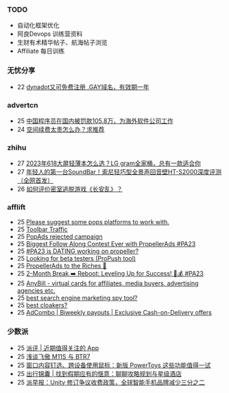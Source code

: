 ### TODO
-  自动化框架优化
-  阿良Devops 训练营资料
-  生财有术精华帖子、航海帖子浏览
-  Affiliate 每日训练

### 无忧分享
<!-- ruyo:START -->
-  22 [dynadot又可免费注册 .GAY域名，有效期一年](https://51.ruyo.net/18483.html)<!-- ruyo:END -->

### advertcn
<!-- advertcn:START -->
-  25 [中国程序员在国内被罚款105.8万，为海外软件公司工作](https://www.advertcn.com/forum.php?mod=viewthread&tid=112254)
-  24 [空间续费太贵怎么办？求推荐](https://www.advertcn.com/forum.php?mod=viewthread&tid=112250)<!-- advertcn:END -->

### zhihu
<!-- zhihu:START -->
-  27 [2023年618大屏轻薄本怎么选？LG gram全家桶，总有一款适合你](http://zhuanlan.zhihu.com/p/632641888?utm_campaign=rss&utm_medium=rss&utm_source=rss&utm_content=title)
-  27 [年轻人的第一台SoundBar！索尼轻巧型全景声回音壁HT-S2000深度评测（全网首发）](http://zhuanlan.zhihu.com/p/630990296?utm_campaign=rss&utm_medium=rss&utm_source=rss&utm_content=title)
-  26 [如何评价密室逃脱游戏《长安乱》？](http://www.zhihu.com/question/563950552/answer/3045961312?utm_campaign=rss&utm_medium=rss&utm_source=rss&utm_content=title)<!-- zhihu:END -->

### afflift
<!-- afflift:START -->
-  25 [Please suggest some pops platforms to work with.](https://afflift.com/f/threads/please-suggest-some-pops-platforms-to-work-with.10064/)
-  25 [Toolbar Traffic](https://afflift.com/f/threads/toolbar-traffic.11416/)
-  25 [PopAds rejected campaign](https://afflift.com/f/threads/popads-rejected-campaign.4736/)
-  25 [Biggest Follow Along Contest Ever with PropellerAds #PA23](https://afflift.com/f/threads/biggest-follow-along-contest-ever-with-propellerads-pa23.11543/)
-  25 [#PA23 is DATING working on propeller?](https://afflift.com/f/threads/pa23-is-dating-working-on-propeller.11678/)
-  25 [Looking for beta testers &lpar;ProPush tool&rpar;](https://afflift.com/f/threads/looking-for-beta-testers-propush-tool.11522/)
-  25 [PropellerAds to the Riches 🤑](https://afflift.com/f/threads/propellerads-to-the-riches-%F0%9F%A4%91.11567/)
-  25 [2-Month Break ➡️ Reboot: Leveling Up for Success! 💼💰 #PA23](https://afflift.com/f/threads/2-month-break-%E2%9E%A1%EF%B8%8F-reboot-leveling-up-for-success-%F0%9F%92%BC%F0%9F%92%B0-pa23.11560/)
-  25 [AnyBill - virtual cards for affiliates, media buyers, advertising agencies etc.](https://afflift.com/f/threads/anybill-virtual-cards-for-affiliates-media-buyers-advertising-agencies-etc.11204/)
-  25 [best search engine marketing spy tool?](https://afflift.com/f/threads/best-search-engine-marketing-spy-tool.11674/)
-  25 [best cloakers?](https://afflift.com/f/threads/best-cloakers.11675/)
-  25 [AdCombo | Biweekly payouts | Exclusive Cash-on-Delivery offers](https://afflift.com/f/threads/adcombo-biweekly-payouts-exclusive-cash-on-delivery-offers.3509/)<!-- afflift:END -->

### 少数派
<!-- sspai:START -->
-  25 [派评 | 近期值得关注的 App](https://sspai.com/post/83210)
-  25 [浅谈飞傲 M11S 与 BTR7](https://sspai.com/post/82472)
-  25 [窗口内容钉选、跨设备使用鼠标：新版 PowerToys 这些功能值得一试](https://sspai.com/post/83105)
-  25 [出行锦囊 | 找到假期应有的惬意：聊聊攻略规划与星级酒店](https://sspai.com/post/83199)
-  25 [派早报：Unity 修订争议收费政策，全球智能手机品牌减少三分之二](https://sspai.com/post/83189)<!-- sspai:END -->
